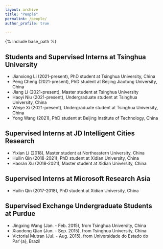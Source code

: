 ```yaml
---
layout: archive
title: "People"
permalink: /people/
author_profile: true

---
```


{% include base_path %}

## Students and Supervised Interns at Tsinghua University
* Jianxiong Li (2021-present), PhD student at Tsinghua University, China
* Peng Cheng (2021-present), PhD student at Beijing Jiaotong University, China
* Jiang Li (2021-present), Master student at Tsinghua University
* Haoyi Niu (2021-present), Undergraduate student at Tsinghua University, China
* Weiye Xi (2021-present), Undergraduate student at Tsinghua University, China
* Yong Wang (2021), PhD student at Beijing Institute of Technology, China

## Supervised Interns at JD Intelligent Cities Research
* Yixian Li (2018), Master student at Northeastern University, China
* Huilin Qin (2018-2021), PhD student at Xidian University, China
* Haoran Xu (2018-2021), Master student at Xidian University, China

## Supervised Interns at Microsoft Research Asia
* Huilin Qin (2017-2018), PhD student at Xidian University, China

## Supervised Exchange Undergraduate Students at Purdue
* Jingxing Wang (Jan. - Feb. 2015), from Tsinghua University, China
* Xiaodong Qian (Jun. - Sep. 2015), from Tsinghua University, China
* Victorial Mutran (Jul. - Aug. 2015), from Universidade do Estado do Par\'{a}, Brazil
